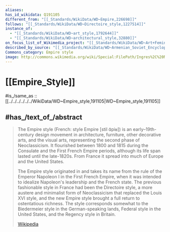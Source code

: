 ```yaml
---
aliases:
has_id_wikidata: Q191105
different_from: "[[_Standards/WikiData/WD~Empire,226698]]"
follows: "[[_Standards/WikiData/WD~Directoire_style,1227514]]"
instance_of:
  - "[[_Standards/WikiData/WD~art_style,1792644]]"
  - "[[_Standards/WikiData/WD~architectural_style,32880]]"
on_focus_list_of_Wikimedia_project: "[[_Standards/WikiData/WD~Art+Feminism,24909800]]"
described_by_source: "[[_Standards/WikiData/WD~Armenian_Soviet_Encyclopedia,_vol._1,123560817]]"
Commons_category: Empire style
image: http://commons.wikimedia.org/wiki/Special:FilePath/Ingres%2C%20Napoleon%20on%20his%20Imperial%20throne.jpg
---
```


# [[Empire_Style]] 

#is_/same_as :: [[../../../../../../WikiData/WD~Empire_style,191105|WD~Empire_style,191105]] 

## #has_/text_of_/abstract 

> The Empire style (French: style Empire [stil ɑ̃piʁ]) is an early–19th-century design movement in architecture, furniture, other decorative arts, and the visual arts, representing the second phase of Neoclassicism. It flourished between 1800 and 1815 during the Consulate and the First French Empire periods, although its life span lasted until the late-1820s. From France it spread into much of Europe and the United States.
>
> The Empire style originated in and takes its name from the rule of the Emperor Napoleon I in the First French Empire, when it was intended to idealize Napoleon's leadership and the French state. The previous fashionable style in France had been the Directoire style, a more austere and minimalist form of Neoclassicism that replaced the Louis XVI style, and the new Empire style brought a full return to ostentatious richness. The style corresponds somewhat to the Biedermeier style in the German-speaking lands, Federal style in the United States, and the Regency style in Britain.
>
> [Wikipedia](https://en.wikipedia.org/wiki/Empire%20style) 

